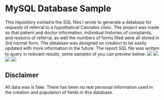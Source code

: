 <H1>MySQL Database Sample</H1>
This repository contains the SQL files I wrote to generate a database for requests of referral to a hypothetical Cannabis clinic.
The project was made so that patient and doctor information, individual histories of complaints, and reasons of referral, as well the numbers of forms filed were all stored in 3rd normal form. The database was designed on creation to be easily updated with more information in the future.
The report SQL file was written to query in relevant results, some samples of you can preview below:
<img src="TB1.png">
<img src="TB2.png">
<img src="TB3.png">
<img src="TB4.png">
<H2>Disclaimer</H2>
All data was is fake. There has been no real personal information used in the creation and population of fields in this database.

